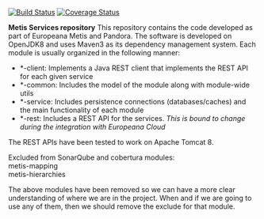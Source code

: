 [![Build Status](https://travis-ci.org/europeana/metis-framework.svg?branch=develop)](https://travis-ci.org/europeana/metis-framework)
[![Coverage Status](https://coveralls.io/repos/github/europeana/metis-framework/badge.svg?branch=develop)](https://coveralls.io/github/europeana/metis-framework?branch=develop)

**Metis Services repository**
This repository contains the code developed as part of Europeana Metis and Pandora.
The software is developed on OpenJDK8 and uses Maven3 as its dependency management system.
Each module is usually organized in the following manner:

 * *-client: Implements a Java REST client that implements the REST API for each given service
 * *-common: Includes the model of the module along with module-wide utils
 * *-service: Includes persistence connections (databases/caches) and the main functionality of each module
 * *-rest: Includes a REST API for the services. _This is bound to change during the integration with Europeana Cloud_

The REST APIs have been tested to work on Apache Tomcat 8.

Excluded from SonarQube and cobertura modules:    
metis-mapping  
metis-hierarchies  

The above modules have been removed so we can have a more clear understanding of where we are in the project. When and if we are going to use any of them, then we should remove the exclude for that module.
